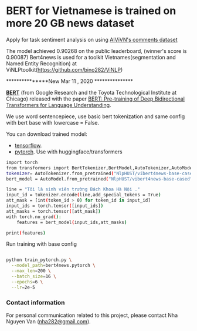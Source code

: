 # BERT for Vietnamese is trained on more 20 GB news dataset

Apply for task sentiment analysis on using [AIViVN's comments dataset](https://www.aivivn.com/contests/6)

The model achieved 0.90268 on the public leaderboard, (winner's score is 0.90087)
Bert4news is used for a toolkit Vietnames(segmentation and Named Entity Recognition) at ViNLPtoolkit(https://github.com/bino282/ViNLP)

***************New Mar 11 , 2020 ***************

**[BERT](https://github.com/google-research/bert)** (from Google Research and the Toyota Technological Institute at Chicago) released with the paper [BERT: Pre-training of Deep Bidirectional Transformers for Language Understanding](https://arxiv.org/abs/1810.04805).

We use word sentencepiece, use basic bert tokenization and same config with bert base with lowercase = False.

You can download trained model:
- [tensorflow](https://drive.google.com/file/d/1X-sRDYf7moS_h61J3L79NkMVGHP-P-k5/view?usp=sharing).
- [pytorch](https://drive.google.com/file/d/11aFSTpYIurn-oI2XpAmcCTccB_AonMOu/view?usp=sharing).
Use with huggingface/transformers
``` bash
import torch
from transformers import BertTokenizer,BertModel,AutoTokenizer,AutoModel
tokenizer= AutoTokenizer.from_pretrained("NlpHUST/vibert4news-base-cased")
bert_model = AutoModel.from_pretrained("NlpHUST/vibert4news-base-cased")

line = "Tôi là sinh viên trường Bách Khoa Hà Nội ."
input_id = tokenizer.encode(line,add_special_tokens = True)
att_mask = [int(token_id > 0) for token_id in input_id]
input_ids = torch.tensor([input_ids])
att_masks = torch.tensor([att_mask])
with torch.no_grad():
    features = bert_model(input_ids,att_masks)

print(features)

```

Run training with base config

``` bash

python train_pytorch.py \
  --model_path=bert4news.pytorch \
  --max_len=200 \
  --batch_size=16 \
  --epochs=6 \
  --lr=2e-5

```

### Contact information
For personal communication related to this project, please contact Nha Nguyen Van (nha282@gmail.com).
